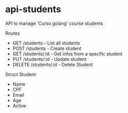 # api-students
API to manage 'Curso golang' course students

Routes
- GET /students - List all students
- POST /students - Create student
- GET /students/:id - Get infos from a specific student
- PUT /students/:id - Update student
- DELETE /students/:id - Delete Student

Struct Student:
- Name
- CPF
- Email
- Age
- Active